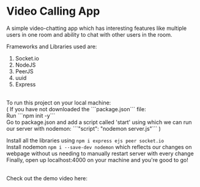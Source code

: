 # Video Calling App

A simple video-chatting app which has interesting features like multiple users in one room and ability to chat with other users in the room. 

Frameworks and Libraries used are:
1. Socket.io
2. NodeJS
3. PeerJS
4. uuid
5. Express
<br />
To run this project on your local machine: <br />
(
  If you have not downloaded the ```package.json``` file:<br />
  Run ```npm init -y```<br />
  Go to package.json and add a script called 'start' using which we can run our server with nodemon: ```"script": "nodemon server.js"``` )<br />

Install all the libraries using ```npm i express ejs peer socket.io```<br />
Install nodemon ```npm i --save-dev nodemon``` which reflects our changes on webpage without us needing to manually restart server with every change<br />
Finally, open up localhost:4000 on your machine and you're good to go! <br /><br />

Check out the demo video here:

